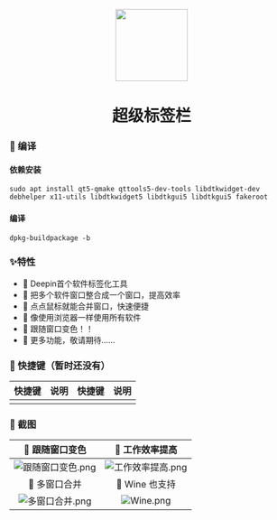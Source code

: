 <p align="center">
<img width="128" src="https://gitee.com/Limexb/SuperTabbar/raw/master/debian/top.yzzi.supertabbar.svg" >
</p>


<h1 align="center">超级标签栏</h1>


### 🍭 编译

#### 依赖安装
```
sudo apt install qt5-qmake qttools5-dev-tools libdtkwidget-dev debhelper x11-utils libdtkwidget5 libdtkgui5 libdtkgui5 fakeroot
```

#### 编译
```
dpkg-buildpackage -b
```


### ✨特性

- 🍕 Deepin首个软件标签化工具
- 🍥 把多个软件窗口整合成一个窗口，提高效率
- 🍔 点点鼠标就能合并窗口，快速便捷
- 🍟 像使用浏览器一样使用所有软件
- 🌭  跟随窗口变色！！
- 🌭  更多功能，敬请期待……


### 🚀 快捷键（暂时还没有）


|    快捷键     | 说明                         |  快捷键   | 说明              |
| :-----------: | ---------------------------- | :-------: | ----------------- |
|  |  |           |                   |

### 🎨 截图

|                      🥼 跟随窗口变色                       |                      🧥 工作效率提高                        |
| :----------------------------------------------------------: | :----------------------------------------------------------: |
| ![跟随窗口变色.png](https://gitee.com/Limexb/SuperTabbar/raw/master/screenshot/202102280201531185_%E6%88%AA%E5%9B%BE%E5%BD%95%E5%B1%8F_%E9%80%89%E6%8B%A9%E5%8C%BA%E5%9F%9F_20210228015936.png) | ![工作效率提高.png](https://gitee.com/Limexb/SuperTabbar/raw/master/screenshot/%E6%88%AA%E5%9B%BE%E5%BD%95%E5%B1%8F_%E9%80%89%E6%8B%A9%E5%8C%BA%E5%9F%9F_20210220173132.png) |
|                            👔 多窗口合并                          |                            👕 Wine 也支持                      |
| ![多窗口合并.png](https://gitee.com/Limexb/SuperTabbar/raw/master/screenshot/%E6%88%AA%E5%9B%BE%E5%BD%95%E5%B1%8F_%E9%80%89%E6%8B%A9%E5%8C%BA%E5%9F%9F_20210220173027.png) | ![Wine.png](https://gitee.com/Limexb/SuperTabbar/raw/master/screenshot/%E6%88%AA%E5%9B%BE%E5%BD%95%E5%B1%8F_%E9%80%89%E6%8B%A9%E5%8C%BA%E5%9F%9F_20210220173334.png) |


